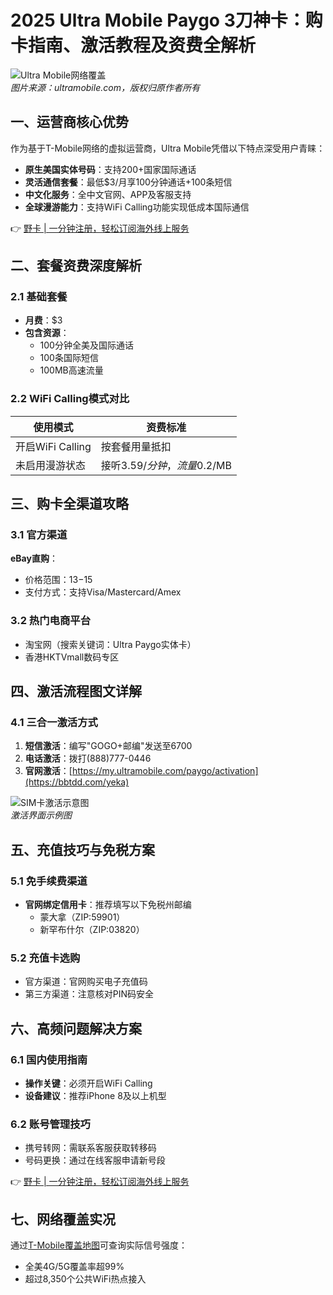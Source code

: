 # 2025 Ultra Mobile Paygo 3刀神卡：购卡指南、激活教程及资费全解析

![Ultra Mobile网络覆盖](https://bbtdd.com/wp-content/uploads/img/644375749585.webp "运营商服务示意图")  
_图片来源：ultramobile.com，版权归原作者所有_

## 一、运营商核心优势
作为基于T-Mobile网络的虚拟运营商，Ultra Mobile凭借以下特点深受用户青睐：
- **原生美国实体号码**：支持200+国家国际通话
- **灵活通信套餐**：最低$3/月享100分钟通话+100条短信
- **中文化服务**：全中文官网、APP及客服支持
- **全球漫游能力**：支持WiFi Calling功能实现低成本国际通信

👉 [野卡 | 一分钟注册，轻松订阅海外线上服务](https://bbtdd.com/yeka)

## 二、套餐资费深度解析
### 2.1 基础套餐
- **月费**：$3 
- **包含资源**：
  - 100分钟全美及国际通话
  - 100条国际短信
  - 100MB高速流量

### 2.2 WiFi Calling模式对比
| 使用模式       | 资费标准                     |
|----------------|------------------------------|
| 开启WiFi Calling | 按套餐用量抵扣               |
| 未启用漫游状态 | 接听$3.59/分钟，流量$0.2/MB |

## 三、购卡全渠道攻略
### 3.1 官方渠道
**eBay直购**：
- 价格范围：$13-$15
- 支付方式：支持Visa/Mastercard/Amex

### 3.2 热门电商平台
- 淘宝网（搜索关键词：Ultra Paygo实体卡）
- 香港HKTVmall数码专区

## 四、激活流程图文详解
### 4.1 三合一激活方式
1. **短信激活**：编写"GOGO+邮编"发送至6700
2. **电话激活**：拨打(888)777-0446
3. **官网激活**：[https://my.ultramobile.com/paygo/activation](https://bbtdd.com/yeka)

![SIM卡激活示意图](https://bbtdd.com/wp-content/uploads/img/11941310.webp)  
_激活界面示例图_

## 五、充值技巧与免税方案
### 5.1 免手续费渠道
- **官网绑定信用卡**：推荐填写以下免税州邮编
  - 蒙大拿（ZIP:59901）
  - 新罕布什尔（ZIP:03820）

### 5.2 充值卡选购
- 官方渠道：官网购买电子充值码
- 第三方渠道：注意核对PIN码安全

## 六、高频问题解决方案
### 6.1 国内使用指南
- **操作关键**：必须开启WiFi Calling
- **设备建议**：推荐iPhone 8及以上机型

### 6.2 账号管理技巧
- 携号转网：需联系客服获取转移码
- 号码更换：通过在线客服申请新号段

👉 [野卡 | 一分钟注册，轻松订阅海外线上服务](https://bbtdd.com/yeka)

## 七、网络覆盖实况
通过[T-Mobile覆盖地图](https://bbtdd.com/yeka)可查询实际信号强度：
- 全美4G/5G覆盖率超99%
- 超过8,350个公共WiFi热点接入